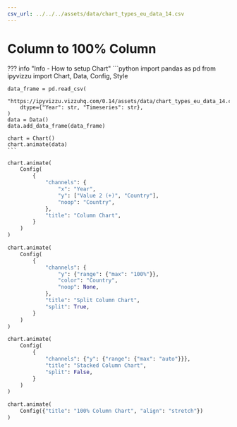 ```yaml
---
csv_url: ../../../assets/data/chart_types_eu_data_14.csv
---
```


# Column  to 100% Column

<div id="example_01"></div>

??? info "Info - How to setup Chart"
    ```python
    import pandas as pd
    from ipyvizzu import Chart, Data, Config, Style

    data_frame = pd.read_csv(
        "https://ipyvizzu.vizzuhq.com/0.14/assets/data/chart_types_eu_data_14.csv",
        dtype={"Year": str, "Timeseries": str},
    )
    data = Data()
    data.add_data_frame(data_frame)

    chart = Chart()
    chart.animate(data)
    ```

```python
chart.animate(
    Config(
        {
            "channels": {
                "x": "Year",
                "y": ["Value 2 (+)", "Country"],
                "noop": "Country",
            },
            "title": "Column Chart",
        }
    )
)

chart.animate(
    Config(
        {
            "channels": {
                "y": {"range": {"max": "100%"}},
                "color": "Country",
                "noop": None,
            },
            "title": "Split Column Chart",
            "split": True,
        }
    )
)

chart.animate(
    Config(
        {
            "channels": {"y": {"range": {"max": "auto"}}},
            "title": "Stacked Column Chart",
            "split": False,
        }
    )
)

chart.animate(
    Config({"title": "100% Column Chart", "align": "stretch"})
)
```

<script src="./composition_percentage_column_stream_3dis_1con.js"></script>
